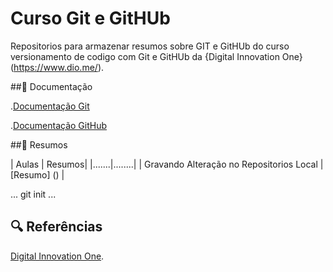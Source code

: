 
# Curso Git e GitHUb

Repositorios para armazenar resumos sobre GIT e GitHUb do curso versionamento de codigo com Git e GitHUb da {Digital Innovation One}(https://www.dio.me/).

##📃 Documentação 

.[Documentação Git](https://git-scm.com/doc)

.[Documentação GitHub](https://docs.github.com/pt/)

 ##📃 Resumos

 | Aulas | Resumos|
 |.......|........|
 | Gravando Alteração no Repositorios Local | [Resumo]
() |

...
git init 
...


## 🔍 Referências
[Digital Innovation One]().
